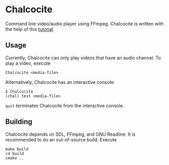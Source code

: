 # Chalcocite

Command line video/audio player using FFmpeg.
Chalcocite is written with the help of this
[tutorial](http://dranger.com/ffmpeg/ffmpeg.html).

## Usage

Currently, Chalcocite can only play videos that have an audio channel. To play
a video, execute
```
Chalcocite <media-file>
```
Alternatively, Chalcocite has an interactive console:
```
$ Chalcocite
(chal) test <media-file>
```
`quit` terminates Chalcocite from the interactive console.

## Building

Chalcocite depends on SDL, FFmpeg, and GNU Readline. It is recommended to do an
out-of-source build. Execute
```
make build
cd build
cmake ..
```
